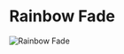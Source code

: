 # Rainbow Fade

<script src="../lib/processing.min.js"></script>
<canvas data-processing-sources="Raindow_Fade_1.pde"></canvas>

![Rainbow Fade](/images/fade-0022.tif)
